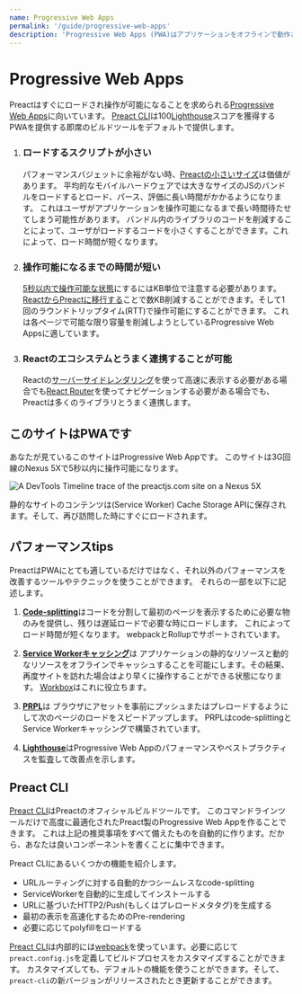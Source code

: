 ```yaml
---
name: Progressive Web Apps
permalink: '/guide/progressive-web-apps'
description: 'Progressive Web Apps (PWA)はアプリケーションをオフラインで動作させることができます。PreactはPWAの開発に非常に適しています。'
---
```


# Progressive Web Apps

Preactはすぐにロードされ操作が可能になることを求められる[Progressive Web Apps](https://developers.google.com/web/progressive-web-apps/)に向いています。
[Preact CLI](https://github.com/preactjs/preact-cli/)は100[Lighthouse][LH]スコアを獲得するPWAを提供する即席のビルドツールをデフォルトで提供します。


[LH]: https://developers.google.com/web/tools/lighthouse/

<ol class="list-view">
    <li class="list-item">
        <div class="list-header">
          <div class="_bubble" style="background-image: url(/assets/pwa-guide/load-less-script.svg);"></div>
        </div>
        <div class="list-detail">
          <div class="_title-block">
            <h3>ロードするスクリプトが小さい</h3>
          </div>
          <p class="_summary">
	    パフォーマンスバジェットに余裕がない時、<a href="/about/project-goals">Preactの小さいサイズ</a>は価値があります。
	    平均的なモバイルハードウェアでは大きなサイズのJSのバンドルをロードするとロード、パース、評価に長い時間がかかるようになります。
	    これはユーザがアプリケーションを操作可能になるまで長い時間待たせてしまう可能性があります。
	    バンドル内のライブラリのコードを削減することによって、ユーザがロードするコードを小さくすることができます。これによって、ロード時間が短くなります。
	  </p>
        </div>
    </li>
    <li class="list-item">
        <div class="list-header">
          <div class="_bubble" style="background-image: url(/assets/pwa-guide/faster-tti.svg);"></div>
        </div>
        <div class="list-detail">
          <div class="_title-block">
            <h3>操作可能になるまでの時間が短い</h3>
          </div>
          <p class="_summary">
	    <a href="https://infrequently.org/2016/09/what-exactly-makes-something-a-progressive-web-app/">5秒以内で操作可能な状態</a>にするにはKB単位で注意する必要があります。
	    <a href="/guide/switching-to-preact">ReactからPreactに移行する</a>ことで数KB削減することができます。そして1回のラウンドトリップタイム(RTT)で操作可能にすることができます。
	    これは各ページで可能な限り容量を削減しようとしているProgressive Web Appsに適しています。
	  </p>
        </div>
    </li>
    <li class="list-item">
        <div class="list-header">
          <div class="_bubble" style="background-image: url(/assets/pwa-guide/building-block.svg);"></div>
        </div>
        <div class="list-detail">
          <div class="_title-block">
            <h3>Reactのエコシステムとうまく連携することが可能</h3>
          </div>
          <p class="_summary">
	    Reactの<a href="https://facebook.github.io/react/docs/react-dom-server.html">サーバーサイドレンダリング</a>を使って高速に表示する必要がある場合でも<a href="https://github.com/ReactTraining/react-router">React Router</a>を使ってナビゲーションする必要がある場合でも、Preactは多くのライブラリとうまく連携します。
	  </p>
        </div>
    </li>
</ol>

## このサイトはPWAです

あなたが見ているこのサイトはProgressive Web Appです。
このサイトは3G回線のNexus 5Xで5秒以内に操作可能になります。

<img src="/assets/pwa-guide/timeline.jpg" alt="A DevTools Timeline trace of the preactjs.com site on a Nexus 5X" style="display: block;" />

静的なサイトのコンテンツは(Service Worker) Cache Storage APIに保存されます。そして、再び訪問した時にすぐにロードされます。

## パフォーマンスtips

PreactはPWAにとても適しているだけではなく、それ以外のパフォーマンスを改善するツールやテクニックを使うことができます。
それらの一部を以下に記述します。

<ol class="list-view">
    <li class="list-item">
        <div class="list-header">
          <div class="_bubble" style="background-image: url(/assets/pwa-guide/code-splitting.svg);"></div>
        </div>
        <div class="list-detail">
          <p class="_summary">
	    <strong><a href="https://webpack.js.org/guides/code-splitting/">Code-splitting</a></strong>はコードを分割して最初のページを表示するために必要な物のみを提供し、残りは遅延ロードで必要な時にロードします。
	    これによってロード時間が短くなります。
	    webpackとRollupでサポートされています。
	  </p>
        </div>
    </li>
    <li class="list-item">
        <div class="list-header">
          <div class="_bubble" style="background-image: url(/assets/pwa-guide/service-worker-caching.svg);"></div>
        </div>
        <div class="list-detail">
          <p class="_summary">
	    <strong><a href="https://developers.google.com/web/fundamentals/getting-started/primers/service-workers">Service Workerキャッシング</a></strong>は
	    アプリケーションの静的なリソースと動的なリソースをオフラインでキャッシュすることを可能にします。その結果、再度サイトを訪れた場合はより早くに操作することができる状態になります。
	    <a href="https://developers.google.com/web/tools/workbox">Workbox</a>はこれに役立ちます。
	  </p>
        </div>
    </li>
    <li class="list-item">
        <div class="list-header">
          <div class="_bubble" style="background-image: url(/assets/pwa-guide/prpl.svg);"></div>
        </div>
        <div class="list-detail">
          <p class="_summary">
	    <strong><a href="https://developers.google.com/web/fundamentals/performance/prpl-pattern/">PRPL</a></strong>は
	    ブラウザにアセットを事前にプッシュまたはプレロードするようにして次のページのロードをスピードアップします。
	    PRPLはcode-splittingとService Workerキャッシングで構築されています。
	  </p>
        </div>
    </li>
    <li class="list-item">
        <div class="list-header">
          <div class="_bubble" style="background-image: url(/assets/pwa-guide/lighthouse.svg);"></div>
        </div>
        <div class="list-detail">
          <p class="_summary">
	    <strong><a href="https://github.com/GoogleChrome/lighthouse/">Lighthouse</a></strong>はProgressive Web Appのパフォーマンスやベストプラクティスを監査して改善点を示します。
	  </p>
        </div>
    </li>
</ol>

## Preact CLI

[Preact CLI](https://github.com/preactjs/preact-cli/)はPreactのオフィシャルビルドツールです。
このコマンドラインツールだけで高度に最適化されたPreact製のProgressive Web Appを作ることできます。
これは上記の推奨事項をすべて備えたものを自動的に作ります。だから、あなたは良いコンポーネントを書くことに集中できます。

Preact CLIにあるいくつかの機能を紹介します。

- URLルーティングに対する自動的かつシームレスなcode-splitting
- ServiceWorkerを自動的に生成してインストールする
- URLに基づいたHTTP2/Push(もしくはプレロードメタタグ)を生成する
- 最初の表示を高速化するためのPre-rendering
- 必要に応じてpolyfillをロードする

[Preact CLI](https://github.com/preactjs/preact-cli/)は内部的には[webpack](https://webpack.js.org)を使っています。必要に応じて`preact.config.js`を定義してビルドプロセスをカスタマイズすることができます。
カスタマイズしても、デフォルトの機能を使うことができます。そして、`preact-cli`の新バージョンがリリースされたとき更新することができます。
